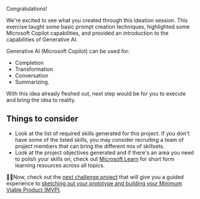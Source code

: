 
Congratulations!

We're excited to see what you created through this ideation session. This exercise taught some basic prompt creation techniques, highlighted some Microsoft Copilot capabilities, and provided an introduction to the capabilities of Generative AI.

Generative AI (Microsoft Copilot) can be used for:
- Completion
- Transformation
- Conversation
- Summarizing.

With this idea already fleshed out, next step would be for you to execute and bring the idea to reality.

## Things to consider
- Look at the list of required skills generated for this project. If you don't have some of the listed skills, you may consider recruiting a team of project members that can bring the different mix of skillsets.
- Look at the project objectives generated and if there's an area you need to polish your skills on, check out [Microsoft Learn](/training/?WT.mc_id=academic-114397-pablolopes) for short form learning resources across all topics.

🚀🚀Now, check out the [next challenge project](/training/modules/challenge-project-generative-ai-for-prototyping-and-mvp-creation?WT.mc_id=academic-114397-pablolopes) that will give you a guided experience to [sketching out your prototype and building your Minimum Viable Product (MVP)](/training/modules/challenge-project-generative-ai-for-prototyping-and-mvp-creation?WT.mc_id=academic-114397-pablolopes).
